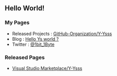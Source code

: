 ## Hello World!

### My Pages
- Released Projects : [GitHub-Organization/Y-Ysss](https://github.com/Y-Ysss)
- Blog : [Hello Ys world ?](https://ysss.hateblo.jp/)
- Twitter : [@1bit_1Byte](https://twitter.com/1bit_1Byte)


### Released Pages
- [Visual Studio Marketplace/Y-Ysss](https://marketplace.visualstudio.com/publishers/Y-Ysss)